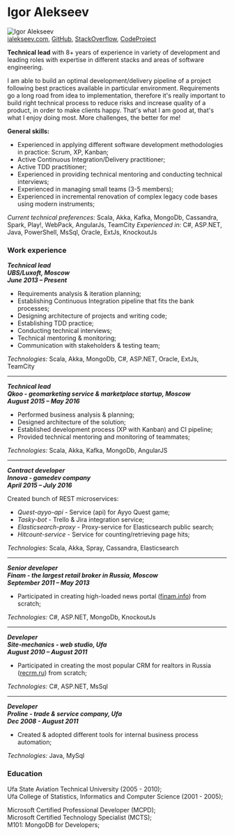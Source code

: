 # Igor Alekseev


![Igor Alekseev](https://avatars0.githubusercontent.com/u/3104258?v=3&s=150 "Igor Alekseev")  
[ialekseev.com](http://ialekseev.com), [GitHub](https://github.com/ialekseev), [StackOverflow](http://stackoverflow.com/users/4120091/ialekseev), [CodeProject](http://www.codeproject.com/Members/Alekseev-Igor)   

__Technical lead__ with 8+ years of experience in variety of development and leading roles with expertise in different stacks and areas of software engineering.  

I am able to build an optimal development/delivery pipeline of a project following best practices available in particular environment. Requirements go a long road from idea to implementation, therefore it's really important to build right technical process to reduce risks and increase quality of a product, in order to make clients happy. That's what I am good at, that's what I enjoy doing most. More challenges, the better for me!

__General skills:__
 * Experienced in applying different software development methodologies in practice: Scrum, XP, Kanban; 
 * Active Continuous Integration/Delivery practitioner; 
 * Active TDD practitioner;  
 * Experienced in providing technical mentoring  and conducting technical interviews; 
 * Experienced in managing small teams (3-5 members); 
 * Experienced in incremental renovation of complex legacy code bases using modern instruments; 

*Current technical preferences:*
Scala, Akka, Kafka, MongoDb, Cassandra, Spark, Play!, WebPack, AngularJs, TeamCity
*Experienced in:*
C#, ASP.NET, Java, PowerShell,  MsSql, Oracle, ExtJs, KnockoutJs

### Work experience

**_Technical lead   
UBS/Luxoft, Moscow   
June 2013 – Present_**   

 * Requirements analysis & iteration planning;
 * Establishing Continuous Integration pipeline that fits the bank processes;
 * Designing architecture of projects and writing code;
 * Establishing TDD practice; 
 * Conducting technical interviews;
 * Technical mentoring & monitoring;
 * Communication with stakeholders & testing team;

*Technologies:* Scala, Akka, MongoDb, C#, ASP.NET, Oracle, ExtJs, TeamCity
___

**_Technical lead  
Qkoo - geomarketing service & marketplace startup, Moscow  
August 2015 – May 2016_**  

 * Performed business analysis & planning;
 * Designed architecture of the solution;
 * Established development process (XP with Kanban) and CI pipeline;
 * Provided technical mentoring and monitoring of teammates;

*Technologies:* Scala, Akka, Kafka, MongoDb, AngularJS
___

**_Contract developer  
Innova - gamedev company  
April 2015 – July 2016_**  

 Created bunch of REST microservices:
 
 * *Quest-ayyo-api* - Service (api) for Ayyo Quest game;    
 * *Tasky-bot* - Trello & Jira integration service;   
 * *Elasticsearch-proxy* - Proxy-service for Elasticsearch public search;  
 * *Hitcount-service* - Service for counting/retrieving page hits;  
  
*Technologies:* Scala, Akka, Spray, Cassandra, Elasticsearch

___

**_Senior developer  
Finam - the largest retail broker in Russia, Moscow  
September 2011 – May 2013_**  

 * Participated in creating high-loaded news portal ([finam.info](http://finam.info/)) from scratch; 
 
*Technologies:* C#, ASP.NET, MongoDb, KnockoutJs

___

**_Developer  
Site-mechanics - web studio, Ufa  
August 2010 –  August 2011_**  

 * Participated in creating the most popular CRM for realtors in Russia ([recrm.ru](http://recrm.ru/)) from scratch; 

*Technologies:* C#, ASP.NET, MsSql

___

**_Developer  
Proline - trade & service company, Ufa  
Dec 2008 - August 2011_**  
 
 * Created & adopted different tools for internal business process automation;

*Technologies:* Java, MySql 

### Education

Ufa State Aviation Technical University (2005 - 2010);  
Ufa College of Statistics, Informatics and Computer Science (2001 - 2005);

Microsoft Certified Professional Developer (MCPD);  
Microsoft Certified Technology Specialist (MCTS);  
M101: MongoDB for Developers;  

